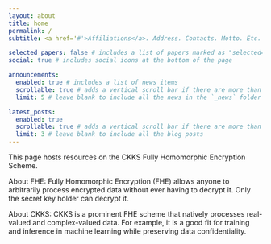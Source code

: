 ```yaml
---
layout: about
title: home
permalink: /
subtitle: <a href='#'>Affiliations</a>. Address. Contacts. Motto. Etc.

selected_papers: false # includes a list of papers marked as "selected={true}"
social: true # includes social icons at the bottom of the page

announcements:
  enabled: true # includes a list of news items
  scrollable: true # adds a vertical scroll bar if there are more than 3 news items
  limit: 5 # leave blank to include all the news in the `_news` folder

latest_posts:
  enabled: true
  scrollable: true # adds a vertical scroll bar if there are more than 3 new posts items
  limit: 3 # leave blank to include all the blog posts
---
```


This page hosts resources on the CKKS Fully Homomorphic Encryption Scheme.

About FHE: Fully Homomorphic Encryption (FHE) allows anyone to arbitrarily process encrypted data without ever having to decrypt it. Only the secret key holder can decrypt it. 

About CKKS: CKKS is a prominent FHE scheme that natively processes real-valued and complex-valued data. For example, it is a good fit for training and inference in machine learning while preserving data confidentiality.
